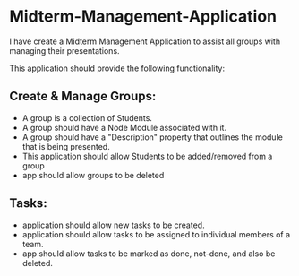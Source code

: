 # Midterm-Management-Application

I have create a Midterm Management Application to assist all groups with managing their presentations.

This application should provide the following functionality:

## Create & Manage Groups:

 - A group is a collection of Students.
 - A group should have a Node Module associated with it.
 - A group should have a "Description" property that outlines the module that is being presented.
 - This application should allow Students to be added/removed from a group
 - app should allow groups to be deleted
 
## Tasks:

 -  application should allow new tasks to be created.
 -  application should allow tasks to be assigned to individual members of a team.
 -  app should allow tasks to be marked as done, not-done, and also be deleted.

